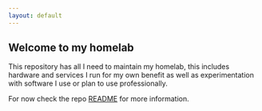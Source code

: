```yaml
---
layout: default
---
```


## Welcome to my homelab

This repository has all I need to maintain my homelab, this includes hardware and
services I run for my own benefit as well as experimentation with software I use
or plan to use professionally.

For now check the repo [README](https://github.com/madeddie/homelab/blob/main/README.md)
for more information.
